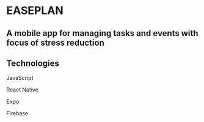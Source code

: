 # EASEPLAN

## A mobile app for managing tasks and events with focus of stress reduction

## Technologies

<div style="
    display: flex,
    gap: 10,
">
    <p style="
        padding: 15,
        border: 1px solid black,
        border-radius: 18px,
    ">JavaScript</p>
    <p style="
        padding: 15,
        border: 1px solid black,
        border-radius: 18px,
    ">React Native</p>
    <p style="
        padding: 15,
        border: 1px solid black,
        border-radius: 18px,
    ">Expo</p>
    <p style="
        padding: 15,
        border: 1px solid black,
        border-radius: 18px,
    ">Firebase</p>
</div>
